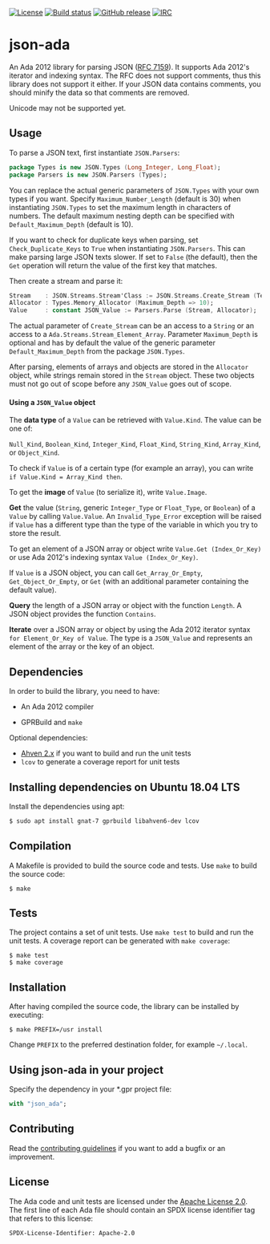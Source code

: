 [![License](https://img.shields.io/github/license/onox/json-ada.svg?color=blue)](https://github.com/onox/json-ada/blob/master/LICENSE)
[![Build status](https://img.shields.io/shippable/5c87f0062c0a8108001e0ae3/master.svg)](https://app.shippable.com/github/onox/json-ada)
[![GitHub release](https://img.shields.io/github/release/onox/json-ada.svg)](https://github.com/onox/json-ada/releases/latest)
[![IRC](https://img.shields.io/badge/IRC-%23ada%20on%20freenode-orange.svg)](https://webchat.freenode.net/?channels=ada)

# json-ada

An Ada 2012 library for parsing JSON ([RFC 7159][url-rfc]). It supports
Ada 2012's iterator and indexing syntax. The RFC does not support
comments, thus this library does not support it either. If your JSON data
contains comments, you should minify the data so that comments are removed.

Unicode may not be supported yet.

## Usage

To parse a JSON text, first instantiate `JSON.Parsers`:

```ada
package Types is new JSON.Types (Long_Integer, Long_Float);
package Parsers is new JSON.Parsers (Types);
```

You can replace the actual generic parameters of `JSON.Types` with your
own types if you want. Specify `Maximum_Number_Length` (default is 30)
when instantiating `JSON.Types` to set the maximum length in characters
of numbers. The default maximum nesting depth can be specified with
`Default_Maximum_Depth` (default is 10).

If you want to check for duplicate keys when parsing, set
`Check_Duplicate_Keys` to `True` when instantiating `JSON.Parsers`. This
can make parsing large JSON texts slower. If set to `False` (the default),
then the `Get` operation will return the value of the first key that matches.

Then create a stream and parse it:

```ada
Stream    : JSON.Streams.Stream'Class := JSON.Streams.Create_Stream (Text'Access);
Allocator : Types.Memory_Allocator (Maximum_Depth => 10);
Value     : constant JSON_Value := Parsers.Parse (Stream, Allocator);
```

The actual parameter of `Create_Stream` can be an access to a `String`
or an access to a `Ada.Streams.Stream_Element_Array`. Parameter `Maximum_Depth`
is optional and has by default the value of the generic parameter
`Default_Maximum_Depth` from the package `JSON.Types`.

After parsing, elements of arrays and objects are stored in the `Allocator`
object, while strings remain stored in the `Stream` object. These two
objects must not go out of scope before any `JSON_Value` goes out of scope.

#### Using a `JSON_Value` object

The **data type** of a `Value` can be retrieved with `Value.Kind`. The value
can be one of:

`Null_Kind`, `Boolean_Kind`, `Integer_Kind`, `Float_Kind`, `String_Kind`,
`Array_Kind`, or `Object_Kind`.

To check if `Value` is of a certain type (for example an array), you can write
`if Value.Kind = Array_Kind then`.

To get the **image** of `Value` (to serialize it), write `Value.Image`.

**Get** the value (`String`, generic `Integer_Type` or `Float_Type`, or
`Boolean`) of a `Value` by calling `Value.Value`. An `Invalid_Type_Error`
exception will be raised if `Value` has a different type than the type
of the variable in which you try to store the result.

To get an element of a JSON array or object write `Value.Get (Index_Or_Key)`
or use Ada 2012's indexing syntax `Value (Index_Or_Key)`.

If `Value` is a JSON object, you can call `Get_Array_Or_Empty`,
`Get_Object_Or_Empty`, or `Get` (with an additional parameter containing
the default value).

**Query** the length of a JSON array or object with the function `Length`.
A JSON object provides the function `Contains`.

**Iterate** over a JSON array or object by using the
Ada 2012 iterator syntax `for Element_Or_Key of Value`. The type is a
`JSON_Value` and represents an element of the array or the key of an object.

## Dependencies

In order to build the library, you need to have:

 * An Ada 2012 compiler

 * GPRBuild and `make`

Optional dependencies:

 * [Ahven 2.x][url-ahven] if you want to build and run the unit tests
 * `lcov` to generate a coverage report for unit tests

## Installing dependencies on Ubuntu 18.04 LTS

Install the dependencies using apt:

```sh
$ sudo apt install gnat-7 gprbuild libahven6-dev lcov
```

## Compilation

A Makefile is provided to build the source code and tests. Use `make` to build
the source code:

```
$ make
```

## Tests

The project contains a set of unit tests. Use `make test` to build and
run the unit tests. A coverage report can be generated with `make coverage`:

```
$ make test
$ make coverage
```

## Installation

After having compiled the source code, the library can be installed by executing:

```
$ make PREFIX=/usr install
```

Change `PREFIX` to the preferred destination folder, for example `~/.local`.

## Using json-ada in your project

Specify the dependency in your \*.gpr project file:

```ada
with "json_ada";
```

## Contributing

Read the [contributing guidelines][url-contributing] if you want to add
a bugfix or an improvement.

## License

The Ada code and unit tests are licensed under the [Apache License 2.0][url-apache].
The first line of each Ada file should contain an SPDX license identifier tag that
refers to this license:

    SPDX-License-Identifier: Apache-2.0

  [url-rfc]: https://tools.ietf.org/html/rfc7159
  [url-ahven]: http://ahven.stronglytyped.org
  [url-apache]: https://opensource.org/licenses/Apache-2.0
  [url-contributing]: /CONTRIBUTING.md
